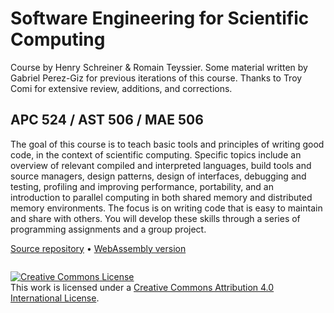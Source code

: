 # Software Engineering for Scientific Computing

Course by Henry Schreiner & Romain Teyssier. Some material written by Gabriel
Perez-Giz for previous iterations of this course. Thanks to Troy Comi for
extensive review, additions, and corrections.

## APC 524 / AST 506 / MAE 506

The goal of this course is to teach basic tools and principles of writing good
code, in the context of scientific computing. Specific topics include an
overview of relevant compiled and interpreted languages, build tools and source
managers, design patterns, design of interfaces, debugging and testing,
profiling and improving performance, portability, and an introduction to
parallel computing in both shared memory and distributed memory environments.
The focus is on writing code that is easy to maintain and share with others. You
will develop these skills through a series of programming assignments and a
group project.

[Source repository](https://github.com/henryiii/se-for-sci) •
[WebAssembly version](https://henryiii.github.io/se-for-sci/live)

```{tableofcontents}

```

<a rel="license" href="http://creativecommons.org/licenses/by/4.0/"><img alt="Creative Commons License" style="border-width:0" src="https://i.creativecommons.org/l/by/4.0/88x31.png" /></a><br />This work is licensed under a <a rel="license" href="http://creativecommons.org/licenses/by/4.0/">Creative Commons Attribution 4.0 International License</a>.
